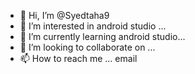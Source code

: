 - 👋 Hi, I’m @Syedtaha9
- 👀 I’m interested in android studio ...
- 🌱 I’m currently learning android studio...
- 💞️ I’m looking to collaborate on ...
- 📫 How to reach me ... email

<!---
Syedtaha9/Syedtaha9 is a ✨ special ✨ repository because its `README.md` (this file) appears on your GitHub profile.
You can click the Preview link to take a look at your changes.
--->
